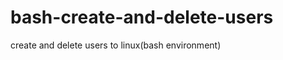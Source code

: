 bash-create-and-delete-users
============================

create and delete users to linux(bash environment)
